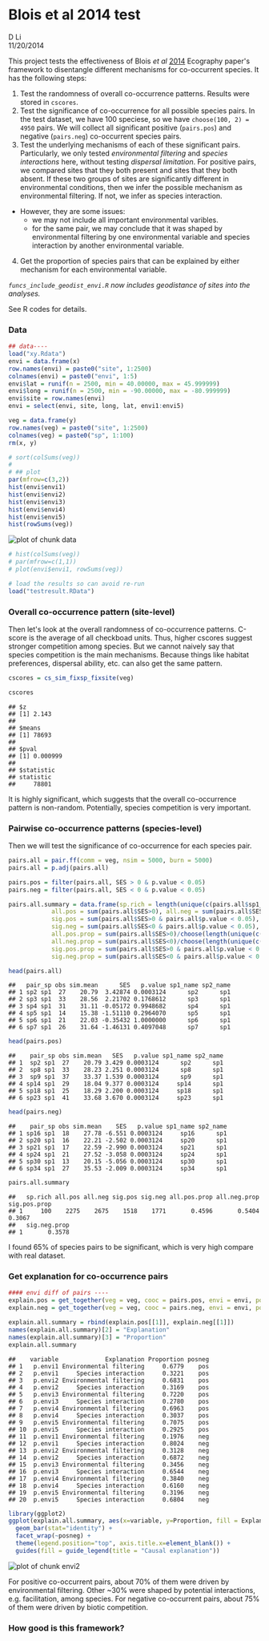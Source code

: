 # Blois et al 2014 test
D Li  
11/20/2014  

This project tests the effectiveness of Blois *et al* [2014](http://onlinelibrary.wiley.com/doi/10.1111/ecog.00779/abstract) Ecography paper's framework to disentangle different mechanisms for co-occurrent species. It has the following steps:

1. Test the randomness of overall co-occurrence patterns. Results were stored in `cscores`.
2. Test the significance of co-occurrence for all possible species pairs. In the test dataset, we have 100 speciese, so we have `choose(100, 2) = 4950` pairs. We will collect all significant positive (`pairs.pos`) and negative (`pairs.neg`) co-occurrent species pairs.
3. Test the underlying mechanisms of each of these significant pairs. Particularly, we only tested *environmental filtering* and *species interactions* here, without testing *dispersal limitation*. For positive pairs, we compared sites that they both present and sites that they both absent. If these two groups of sites are significantly different in environmental conditions, then we infer the possible mechanism as environmental filtering. If not, we infer as species interaction.
  - However, they are some issues:
      + we may not include all important environmental varibles.
      + for the same pair, we may conclude that it was shaped by environmental filtering by one environmental variable and species interaction by another environmental variable.
4. Get the proportion of species pairs that can be explained by either mechanism for each environmental variable.

*`funcs_include_geodist_envi.R` now includes geodistance of sites into the analyses.*

See R codes for details.

### Data

```r
## data----
load("xy.Rdata")
envi = data.frame(x)
row.names(envi) = paste0("site", 1:2500)
colnames(envi) = paste0("envi", 1:5)
envi$lat = runif(n = 2500, min = 40.00000, max = 45.999999)
envi$long = runif(n = 2500, min = -90.00000, max = -80.999999)
envi$site = row.names(envi) 
envi = select(envi, site, long, lat, envi1:envi5)

veg = data.frame(y)
row.names(veg) = paste0("site", 1:2500)
colnames(veg) = paste0("sp", 1:100)
rm(x, y)

# sort(colSums(veg))
# 
# ## plot
par(mfrow=c(3,2))
hist(envi$envi1)
hist(envi$envi2)
hist(envi$envi3)
hist(envi$envi4)
hist(envi$envi5)
hist(rowSums(veg))
```

<img src="http://i.imgur.com/lonbhcV.png" title="plot of chunk data" alt="plot of chunk data" style="display: block; margin: auto;" />

```r
# hist(colSums(veg))
# par(mfrow=c(1,1))
# plot(envi$envi1, rowSums(veg))
```



```r
# load the results so can avoid re-run
load("testresult.RData")
```

### Overall co-occurrence pattern (site-level)
Then let's look at the overall randomness of co-occurrence patterns. C-score is the average of all checkboad units. Thus, higher cscores suggest stronger competition among species. But we cannot naively say that species competition is the main mechanisms. Because things like habitat preferences, dispersal ability, etc. can also get the same pattern.

```r
cscores = cs_sim_fixsp_fixsite(veg)
```

```r
cscores
```

```
## $z
## [1] 2.143
## 
## $means
## [1] 78693
## 
## $pval
## [1] 0.000999
## 
## $statistic
## statistic 
##     78801
```
It is highly significant, which suggests that the overall co-occurrence pattern is non-random. Potentially, species competition is very important.

### Pairwise co-occurrence patterns (species-level)
Then we will test the significance of co-occurrence for each species pair.

```r
pairs.all = pair.ff(comm = veg, nsim = 5000, burn = 5000)
pairs.all = p.adj(pairs.all)

pairs.pos = filter(pairs.all, SES > 0 & p.value < 0.05)
pairs.neg = filter(pairs.all, SES < 0 & p.value < 0.05)

pairs.all.summary = data.frame(sp.rich = length(unique(c(pairs.all$sp1_name, pairs.all$sp2_name))),
            all.pos = sum(pairs.all$SES>0), all.neg = sum(pairs.all$SES<0), 
            sig.pos = sum(pairs.all$SES>0 & pairs.all$p.value < 0.05),
            sig.neg = sum(pairs.all$SES<0 & pairs.all$p.value < 0.05),
            all.pos.prop = sum(pairs.all$SES>0)/choose(length(unique(c(pairs.all$sp1_name, pairs.all$sp2_name))), 2), 
            all.neg.prop = sum(pairs.all$SES<0)/choose(length(unique(c(pairs.all$sp1_name, pairs.all$sp2_name))), 2), 
            sig.pos.prop = sum(pairs.all$SES>0 & pairs.all$p.value < 0.05)/choose(length(unique(c(pairs.all$sp1_name, pairs.all$sp2_name))), 2),
            sig.neg.prop = sum(pairs.all$SES<0 & pairs.all$p.value < 0.05)/choose(length(unique(c(pairs.all$sp1_name, pairs.all$sp2_name))), 2))
```

```r
head(pairs.all)
```

```
##   pair_sp obs sim.mean      SES   p.value sp1_name sp2_name
## 1 sp2 sp1  27    20.79  3.42874 0.0003124      sp2      sp1
## 2 sp3 sp1  33    28.56  2.21702 0.1768612      sp3      sp1
## 3 sp4 sp1  31    31.11 -0.05172 0.9948682      sp4      sp1
## 4 sp5 sp1  14    15.38 -1.51110 0.2964070      sp5      sp1
## 5 sp6 sp1  21    22.03 -0.35432 1.0000000      sp6      sp1
## 6 sp7 sp1  26    31.64 -1.46131 0.4097048      sp7      sp1
```

```r
head(pairs.pos)
```

```
##    pair_sp obs sim.mean   SES   p.value sp1_name sp2_name
## 1  sp2 sp1  27    20.79 3.429 0.0003124      sp2      sp1
## 2  sp8 sp1  33    28.23 2.251 0.0003124      sp8      sp1
## 3  sp9 sp1  37    33.37 1.539 0.0003124      sp9      sp1
## 4 sp14 sp1  29    18.04 9.377 0.0003124     sp14      sp1
## 5 sp18 sp1  25    18.29 2.200 0.0003124     sp18      sp1
## 6 sp23 sp1  41    33.68 3.670 0.0003124     sp23      sp1
```

```r
head(pairs.neg)
```

```
##    pair_sp obs sim.mean    SES   p.value sp1_name sp2_name
## 1 sp16 sp1  18    27.78 -6.551 0.0003124     sp16      sp1
## 2 sp20 sp1  16    22.21 -2.502 0.0003124     sp20      sp1
## 3 sp21 sp1  17    22.59 -2.990 0.0003124     sp21      sp1
## 4 sp24 sp1  21    27.52 -3.058 0.0003124     sp24      sp1
## 5 sp30 sp1  13    20.15 -5.056 0.0003124     sp30      sp1
## 6 sp34 sp1  27    35.53 -2.009 0.0003124     sp34      sp1
```

```r
pairs.all.summary
```

```
##   sp.rich all.pos all.neg sig.pos sig.neg all.pos.prop all.neg.prop sig.pos.prop
## 1     100    2275    2675    1518    1771       0.4596       0.5404       0.3067
##   sig.neg.prop
## 1       0.3578
```
I found 65% of species pairs to be significant, which is very high compare with real dataset.

### Get explanation for co-occurrence pairs

```r
#### envi diff of pairs ----
explain.pos = get_together(veg = veg, cooc = pairs.pos, envi = envi, pos.neg = "pos", m = 5)
explain.neg = get_together(veg = veg, cooc = pairs.neg, envi = envi, pos.neg = "neg", m = 5)
```

```r
explain.all.summary = rbind(explain.pos[[1]], explain.neg[[1]])
names(explain.all.summary)[2] = "Explanation"
names(explain.all.summary)[3] = "Proportion"
explain.all.summary 
```

```
##    variable             Explanation Proportion posneg
## 1   p.envi1 Environmental filtering     0.6779    pos
## 2   p.envi1     Species interaction     0.3221    pos
## 3   p.envi2 Environmental filtering     0.6831    pos
## 4   p.envi2     Species interaction     0.3169    pos
## 5   p.envi3 Environmental filtering     0.7220    pos
## 6   p.envi3     Species interaction     0.2780    pos
## 7   p.envi4 Environmental filtering     0.6963    pos
## 8   p.envi4     Species interaction     0.3037    pos
## 9   p.envi5 Environmental filtering     0.7075    pos
## 10  p.envi5     Species interaction     0.2925    pos
## 11  p.envi1 Environmental filtering     0.1976    neg
## 12  p.envi1     Species interaction     0.8024    neg
## 13  p.envi2 Environmental filtering     0.3128    neg
## 14  p.envi2     Species interaction     0.6872    neg
## 15  p.envi3 Environmental filtering     0.3456    neg
## 16  p.envi3     Species interaction     0.6544    neg
## 17  p.envi4 Environmental filtering     0.3840    neg
## 18  p.envi4     Species interaction     0.6160    neg
## 19  p.envi5 Environmental filtering     0.3196    neg
## 20  p.envi5     Species interaction     0.6804    neg
```

```r
library(ggplot2)
ggplot(explain.all.summary, aes(x=variable, y=Proportion, fill = Explanation)) + 
  geom_bar(stat="identity") +
  facet_wrap(~posneg) +
  theme(legend.position="top", axis.title.x=element_blank()) +
  guides(fill = guide_legend(title = "Causal explanation"))
```

<img src="http://i.imgur.com/PO3lrOr.png" title="plot of chunk envi2" alt="plot of chunk envi2" style="display: block; margin: auto;" />

For positive co-occurrent pairs, about 70% of them were driven by environmental filtering. Other ~30% were shaped by potential interactions, e.g. facilitation, among species. For negative co-occurrent pairs, about 75% of them were driven by biotic competition. 

### How good is this framework?



